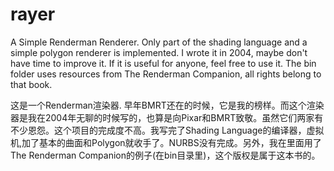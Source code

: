 rayer
=====

A Simple Renderman Renderer. Only part of the shading language and a simple polygon renderer is implemented. I wrote it in 2004, maybe don't have time to improve it. If it is useful for anyone, feel free to use it. The bin folder uses resources from The Renderman Companion, all rights belong to that book.

这是一个Renderman渲染器. 早年BMRT还在的时候，它是我的榜样。而这个渲染器是我在2004年无聊的时候写的，也算是向Pixar和BMRT致敬。虽然它们两家有不少恩怨。这个项目的完成度不高。我写完了Shading Language的编译器，虚拟机,加了基本的曲面和Polygon就收手了。NURBS没有完成。另外，我在里面用了The Renderman Companion的例子(在bin目录里)，这个版权是属于这本书的。